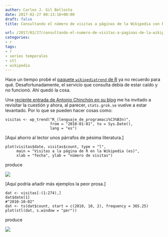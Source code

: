 ```yaml
---
author: Carlos J. Gil Bellosta
date: 2017-02-27 08:13:18+00:00
draft: false
title: Consultando el número de visitas a páginas de la Wikipedia con R

url: /2017/02/27/consultando-el-numero-de-visitas-a-paginas-de-la-wikipedia-con-r/
categories:
- r
tags:
- r
- series temporales
- stl
- wikipedia
---
```


Hace un tiempo probé el [paquete `wikipediatrend` de R](https://cran.r-project.org/package=wikipediatrend) ya no recuerdo para qué. Desafortunadamente, el servicio que consulta debía de estar caído y no funcionó. Ahí quedó la cosa.

Una [reciente entrada de Antonio Chinchón en su blog](https://fronkonstin.com/2017/02/21/who-is-alan-turing/) me ha invitado a revisitar la cuestión y ahora, al parecer, `stats.grok.se` vuelve a estar levantado. Por lo que se pueden hacer cosas como:




    visitas <- wp_trend("R_(lenguaje_de_programaci%C3%B3n)",
                        from = "2010-01-01", to = Sys.Date(),
                        lang = "es")




[Aquí ahorro al lector unos párrafos de pésima literatura.]




    plot(visitas$date, visitas$count, type = "l",
         main = "Visitas a la página de R en la Wikipedia (es)",
         xlab = "fecha", ylab = "número de visitas")




produce

![](/wp-uploads/2017/02/visitas_wikipedia_r.png)


[Aquí podría añadir más ejemplos la peor prosa.]




    dat <- visitas[-(1:274),]
    dat$date[1]
    #"2010-10-02"
    dat <- ts(dat$count, start = c(2010, 10, 2), frequency = 365.25)
    plot(stl(dat, s.window = "per"))




produce

![](/wp-uploads/2017/02/wikipedia_r_decomposition.png)



